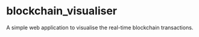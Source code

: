 # blockchain_visualiser
A simple web application to visualise the real-time blockchain transactions.
